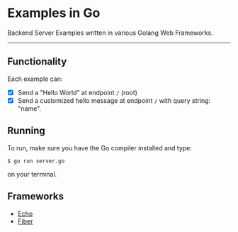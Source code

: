# Examples in Go

Backend Server Examples written in various Golang Web Frameworks.

---

## Functionality

Each example can:

- [x] Send a "Hello World" at endpoint `/` (root)
- [x] Send a customized hello message at endpoint `/` with query string: "name".

## Running

To run, make sure you have the Go compiler installed and type:

```$bash
$ go run server.go
```

on your terminal.

## Frameworks

- [Echo](https://github.com/labstack/echo)
- [Fiber](https://github.com/gofiber/fiber)

